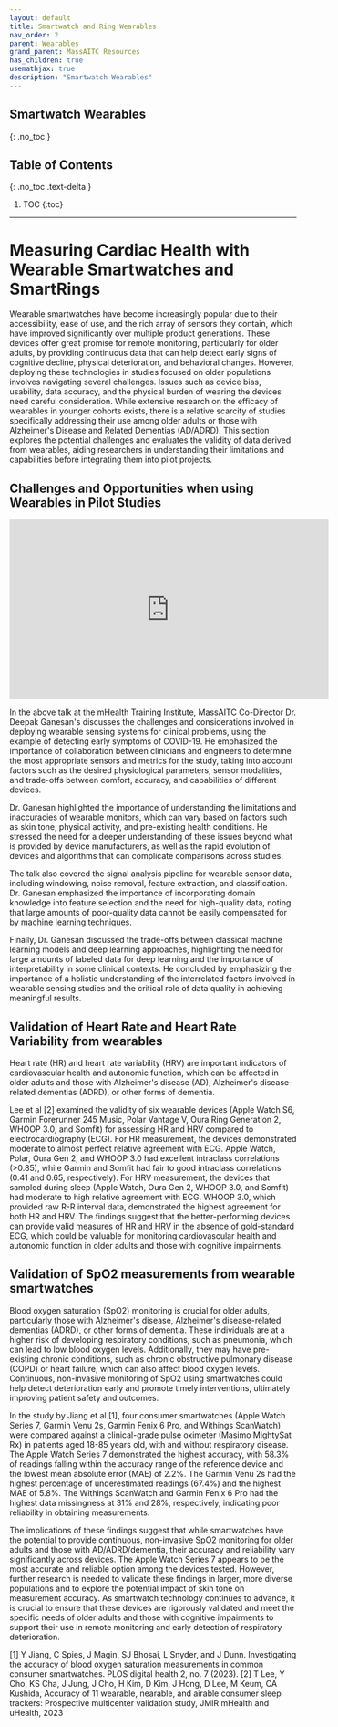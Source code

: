 ```yaml
---
layout: default
title: Smartwatch and Ring Wearables
nav_order: 2
parent: Wearables
grand_parent: MassAITC Resources
has_children: true
usemathjax: true
description: "Smartwatch Wearables"
---
```

## Smartwatch Wearables
{: .no_toc }

## Table of Contents
{: .no_toc .text-delta }

1. TOC
{:toc}
---

# Measuring Cardiac Health with Wearable Smartwatches and SmartRings

Wearable smartwatches have become increasingly popular due to their accessibility, ease of use, and the rich array of sensors they contain, which have improved significantly over multiple product generations. These devices offer great promise for remote monitoring, particularly for older adults, by providing continuous data that can help detect early signs of cognitive decline, physical deterioration, and behavioral changes. However, deploying these technologies in studies focused on older populations involves navigating several challenges. Issues such as device bias, usability, data accuracy, and the physical burden of wearing the devices need careful consideration. While extensive research on the efficacy of wearables in younger cohorts exists, there is a relative scarcity of studies specifically addressing their use among older adults or those with Alzheimer's Disease and Related Dementias (AD/ADRD). This section explores the potential challenges and evaluates the validity of data derived from wearables, aiding researchers in understanding their limitations and capabilities before integrating them into pilot projects.

## Challenges and Opportunities when using Wearables in Pilot Studies

<iframe width="560" height="315" src="https://www.youtube.com/embed/mTdeiz4KFe4?si=oGrvX5qQvPWkOITw" title="YouTube video player" frameborder="0" allow="accelerometer; autoplay; clipboard-write; encrypted-media; gyroscope; picture-in-picture; web-share" referrerpolicy="strict-origin-when-cross-origin" allowfullscreen></iframe>

In the above talk at the mHealth Training Institute, MassAITC Co-Director Dr. Deepak Ganesan's discusses the challenges and considerations involved in deploying wearable sensing systems for clinical problems, using the example of detecting early symptoms of COVID-19. He emphasized the importance of collaboration between clinicians and engineers to determine the most appropriate sensors and metrics for the study, taking into account factors such as the desired physiological parameters, sensor modalities, and trade-offs between comfort, accuracy, and capabilities of different devices.

Dr. Ganesan highlighted the importance of understanding the limitations and inaccuracies of wearable monitors, which can vary based on factors such as skin tone, physical activity, and pre-existing health conditions. He stressed the need for a deeper understanding of these issues beyond what is provided by device manufacturers, as well as the rapid evolution of devices and algorithms that can complicate comparisons across studies.

The talk also covered the signal analysis pipeline for wearable sensor data, including windowing, noise removal, feature extraction, and classification. Dr. Ganesan emphasized the importance of incorporating domain knowledge into feature selection and the need for high-quality data, noting that large amounts of poor-quality data cannot be easily compensated for by machine learning techniques.

Finally, Dr. Ganesan discussed the trade-offs between classical machine learning models and deep learning approaches, highlighting the need for large amounts of labeled data for deep learning and the importance of interpretability in some clinical contexts. He concluded by emphasizing the importance of a holistic understanding of the interrelated factors involved in wearable sensing studies and the critical role of data quality in achieving meaningful results.

## Validation of Heart Rate and Heart Rate Variability from wearables

Heart rate (HR) and heart rate variability (HRV) are important indicators of cardiovascular health and autonomic function, which can be affected in older adults and those with Alzheimer's disease (AD), Alzheimer's disease-related dementias (ADRD), or other forms of dementia. 

Lee et al [2] examined the validity of six wearable devices (Apple Watch S6, Garmin Forerunner 245 Music, Polar Vantage V, Oura Ring Generation 2, WHOOP 3.0, and Somfit) for assessing HR and HRV compared to electrocardiography (ECG). For HR measurement, the devices demonstrated moderate to almost perfect relative agreement with ECG. Apple Watch, Polar, Oura Gen 2, and WHOOP 3.0 had excellent intraclass correlations (>0.85), while Garmin and Somfit had fair to good intraclass correlations (0.41 and 0.65, respectively). For HRV measurement, the devices that sampled during sleep (Apple Watch, Oura Gen 2, WHOOP 3.0, and Somfit) had moderate to high relative agreement with ECG. WHOOP 3.0, which provided raw R-R interval data, demonstrated the highest agreement for both HR and HRV. The findings suggest that the better-performing devices can provide valid measures of HR and HRV in the absence of gold-standard ECG, which could be valuable for monitoring cardiovascular health and autonomic function in older adults and those with cognitive impairments.

## Validation of SpO2 measurements from wearable smartwatches

Blood oxygen saturation (SpO2) monitoring is crucial for older adults, particularly those with Alzheimer's disease, Alzheimer's disease-related dementias (ADRD), or other forms of dementia. These individuals are at a higher risk of developing respiratory conditions, such as pneumonia, which can lead to low blood oxygen levels. Additionally, they may have pre-existing chronic conditions, such as chronic obstructive pulmonary disease (COPD) or heart failure, which can also affect blood oxygen levels. Continuous, non-invasive monitoring of SpO2 using smartwatches could help detect deterioration early and promote timely interventions, ultimately improving patient safety and outcomes.

In the study by Jiang et al.[1], four consumer smartwatches (Apple Watch Series 7, Garmin Venu 2s, Garmin Fenix 6 Pro, and Withings ScanWatch) were compared against a clinical-grade pulse oximeter (Masimo MightySat Rx) in patients aged 18-85 years old, with and without respiratory disease. The Apple Watch Series 7 demonstrated the highest accuracy, with 58.3\% of readings falling within the accuracy range of the reference device and the lowest mean absolute error (MAE) of 2.2\%. The Garmin Venu 2s had the highest percentage of underestimated readings (67.4\%) and the highest MAE of 5.8\%. The Withings ScanWatch and Garmin Fenix 6 Pro had the highest data missingness at 31\% and 28\%, respectively, indicating poor reliability in obtaining measurements.

The implications of these findings suggest that while smartwatches have the potential to provide continuous, non-invasive SpO2 monitoring for older adults and those with AD/ADRD/dementia, their accuracy and reliability vary significantly across devices. The Apple Watch Series 7 appears to be the most accurate and reliable option among the devices tested. However, further research is needed to validate these findings in larger, more diverse populations and to explore the potential impact of skin tone on measurement accuracy. As smartwatch technology continues to advance, it is crucial to ensure that these devices are rigorously validated and meet the specific needs of older adults and those with cognitive impairments to support their use in remote monitoring and early detection of respiratory deterioration.

[1] Y Jiang, C Spies, J Magin, SJ Bhosai, L Snyder, and J Dunn. Investigating the accuracy of blood oxygen saturation measurements in common consumer smartwatches. PLOS digital health 2, no. 7 (2023).
[2]  T Lee, Y Cho, KS Cha, J Jung, J Cho, H Kim, D Kim, J Hong, D Lee, M Keum, CA Kushida, Accuracy of 11 wearable, nearable, and airable consumer sleep trackers: Prospective multicenter validation study, JMIR mHealth and uHealth, 2023
